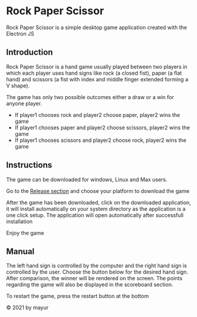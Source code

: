 <h1>Rock Paper Scissor</h1>
<p>Rock Paper Scissor is a simple desktop game application created with the Electron JS</p>

<h2>Introduction</h2>
<p>Rock Paper Scissor is a hand game usually played between two players in which each player 
uses hand signs like rock (a closed fist), paper (a flat hand) and scissors (a fist with 
index and middle finger extended forming a V shape).</p>

<p>The game has only two possible outcomes either a draw or a win for anyone player.</p>
<ul>
    <li>If player1 chooses rock and player2 choose paper, player2 wins the game</li>
    <li>If player1 chooses paper and player2 choose scissors, player2 wins the game</li>
    <li>If player1 chooses scissors and player2 choose rock, player2 wins the game</li>
</ul>

<h2>Instructions</h2>
<p>The game can be downloaded for windows, Linux and Max users.</p>
<p>Go to the <a href="https://github.com/mayurDayal2000/rock-paper-scissors/releases/tag/v1.0.0">Release section</a> and choose your platform to download the game</p>
<p>After the game has been downloaded, click on the downloaded application, it will install automatically on your system directory as the application is a one click setup.  
The application will open automatically after successfull installation</p>
<p>Enjoy the game</p>

<h2>Manual</h2>
<p>The left hand sign is controlled by the computer and the right hand sign is controlled by the user.
Choose the button below for the desired hand sign. After comparison, the winner will be rendered on the screen. The points regarding the game will also be displayed in the scoreboard section.</p>
<p>To restart the game, press the restart button at the bottom</p>

<footer>
    <p>&copy; 2021 by mayur</p>
</footer>

